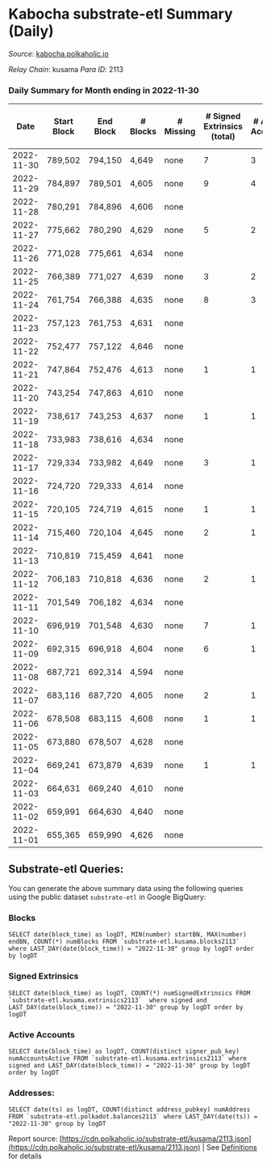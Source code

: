 # Kabocha substrate-etl Summary (Daily)

_Source_: [kabocha.polkaholic.io](https://kabocha.polkaholic.io)

*Relay Chain*: kusama
*Para ID*: 2113



### Daily Summary for Month ending in 2022-11-30


| Date | Start Block | End Block | # Blocks | # Missing | # Signed Extrinsics (total) | # Active Accounts | # Addresses with Balances | # Events | # Transfers | # XCM Transfers In | # XCM Transfers Out |
| ---- | ----------- | --------- | -------- | --------- | --------------------------- | ----------------- | ------------------------- | -------- | ----------- | ------------------ | ------------------- |
| 2022-11-30 | 789,502 | 794,150 | 4,649 | none  | 7 | 3 | 13,216 | 9,341 |   |   |   |
| 2022-11-29 | 784,897 | 789,501 | 4,605 | none  | 9 | 4 | 13,216 | 9,258 |   |   |   |
| 2022-11-28 | 780,291 | 784,896 | 4,606 | none  |  |  | 13,216 | 9,228 |   |   |   |
| 2022-11-27 | 775,662 | 780,290 | 4,629 | none  | 5 | 2 | 13,216 | 9,298 |   |   |   |
| 2022-11-26 | 771,028 | 775,661 | 4,634 | none  |  |  | 13,216 | 9,283 |   |   |   |
| 2022-11-25 | 766,389 | 771,027 | 4,639 | none  | 3 | 2 |  | 9,309 |   |   |   |
| 2022-11-24 | 761,754 | 766,388 | 4,635 | none  | 8 | 3 | 13,216 | 9,324 |   |   |   |
| 2022-11-23 | 757,123 | 761,753 | 4,631 | none  |  |  | 13,216 | 9,278 |   |   |   |
| 2022-11-22 | 752,477 | 757,122 | 4,646 | none  |  |  |  | 9,307 |   |   |   |
| 2022-11-21 | 747,864 | 752,476 | 4,613 | none  | 1 | 1 | 13,216 | 9,245 |   |   |   |
| 2022-11-20 | 743,254 | 747,863 | 4,610 | none  |  |  | 13,216 | 9,235 |   |   |   |
| 2022-11-19 | 738,617 | 743,253 | 4,637 | none  | 1 | 1 | 13,216 | 9,292 |   |   |   |
| 2022-11-18 | 733,983 | 738,616 | 4,634 | none  |  |  |  | 9,287 |   |   |   |
| 2022-11-17 | 729,334 | 733,982 | 4,649 | none  | 3 | 1 |  | 9,325 |   |   |   |
| 2022-11-16 | 724,720 | 729,333 | 4,614 | none  |  |  | 13,216 | 9,244 |   |   |   |
| 2022-11-15 | 720,105 | 724,719 | 4,615 | none  | 1 | 1 |  | 9,248 |   |   |   |
| 2022-11-14 | 715,460 | 720,104 | 4,645 | none  | 2 | 1 |  | 9,312 |   |   |   |
| 2022-11-13 | 710,819 | 715,459 | 4,641 | none  |  |  | 13,216 | 9,297 |   |   |   |
| 2022-11-12 | 706,183 | 710,818 | 4,636 | none  | 2 | 1 |  | 9,294 |   |   |   |
| 2022-11-11 | 701,549 | 706,182 | 4,634 | none  |  |  |  | 9,283 |   |   |   |
| 2022-11-10 | 696,919 | 701,548 | 4,630 | none  | 7 | 1 | 13,216 | 9,317 |   |   |   |
| 2022-11-09 | 692,315 | 696,918 | 4,604 | none  | 6 | 1 | 13,216 | 9,260 |   |   |   |
| 2022-11-08 | 687,721 | 692,314 | 4,594 | none  |  |  |  | 9,206 |   |   |   |
| 2022-11-07 | 683,116 | 687,720 | 4,605 | none  | 2 | 1 | 13,216 | 9,231 |   |   |   |
| 2022-11-06 | 678,508 | 683,115 | 4,608 | none  | 1 | 1 |  | 9,235 |   |   |   |
| 2022-11-05 | 673,880 | 678,507 | 4,628 | none  |  |  | 13,216 | 9,271 |   |   |   |
| 2022-11-04 | 669,241 | 673,879 | 4,639 | none  | 1 | 1 |  | 9,297 |   |   |   |
| 2022-11-03 | 664,631 | 669,240 | 4,610 | none  |  |  |  | 9,235 |   |   |   |
| 2022-11-02 | 659,991 | 664,630 | 4,640 | none  |  |  |  | 9,296 |   |   |   |
| 2022-11-01 | 655,365 | 659,990 | 4,626 | none  |  |  | 13,216 | 9,267 |   |   |   |

## Substrate-etl Queries:
You can generate the above summary data using the following queries using the public dataset `substrate-etl` in Google BigQuery:


### Blocks
```
SELECT date(block_time) as logDT, MIN(number) startBN, MAX(number) endBN, COUNT(*) numBlocks FROM `substrate-etl.kusama.blocks2113`  where LAST_DAY(date(block_time)) = "2022-11-30" group by logDT order by logDT
```


### Signed Extrinsics
```
SELECT date(block_time) as logDT, COUNT(*) numSignedExtrinsics FROM `substrate-etl.kusama.extrinsics2113`  where signed and LAST_DAY(date(block_time)) = "2022-11-30" group by logDT order by logDT
```


### Active Accounts
```
SELECT date(block_time) as logDT, COUNT(distinct signer_pub_key) numAccountsActive FROM `substrate-etl.kusama.extrinsics2113` where signed and LAST_DAY(date(block_time)) = "2022-11-30" group by logDT order by logDT
```


### Addresses:
```
SELECT date(ts) as logDT, COUNT(distinct address_pubkey) numAddress FROM `substrate-etl.polkadot.balances2113` where LAST_DAY(date(ts)) = "2022-11-30" group by logDT
```



Report source: [https://cdn.polkaholic.io/substrate-etl/kusama/2113.json](https://cdn.polkaholic.io/substrate-etl/kusama/2113.json) | See [Definitions](/DEFINITIONS.md) for details
